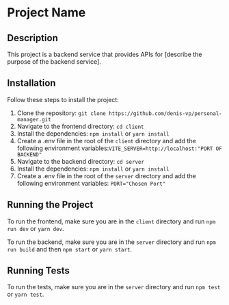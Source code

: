 # Project Name

## Description

This project is a backend service that provides APIs for [describe the purpose of the backend service].

## Installation

Follow these steps to install the project:

1. Clone the repository: `git clone https://github.com/denis-vp/personal-manager.git`
2. Navigate to the frontend directory: `cd client`
3. Install the dependencies: `npm install` or `yarn install`
4. Create a .env file in the root of the `client` directory and add the following environment variables:`VITE_SERVER=http://localhost:"PORT OF BACKEND"`
5. Navigate to the backend directory: `cd server`
6. Install the dependencies: `npm install` or `yarn install`
7. Create a .env file in the root of the `server` directory and add the following environment variables: `PORT="Chosen Port"`

## Running the Project

To run the frontend, make sure you are in the `client` directory and run `npm run dev` or `yarn dev`.

To run the backend, make sure you are in the `server` directory and run `npm run build` and then `npm start` or `yarn start`.

## Running Tests

To run the tests, make sure you are in the `server` directory and run `npm test` or `yarn test`.
